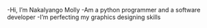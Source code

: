 -Hi, I’m Nakalyango Molly
-Am a python programmer and a software developer 
-I’m perfecting my graphics designing skills


<!---
MoriataMofran/MoriataMofran is a ✨ special ✨ repository because its `README.md` (this file) appears on your GitHub profile.
You can click the Preview link to take a look at your changes.
--->
